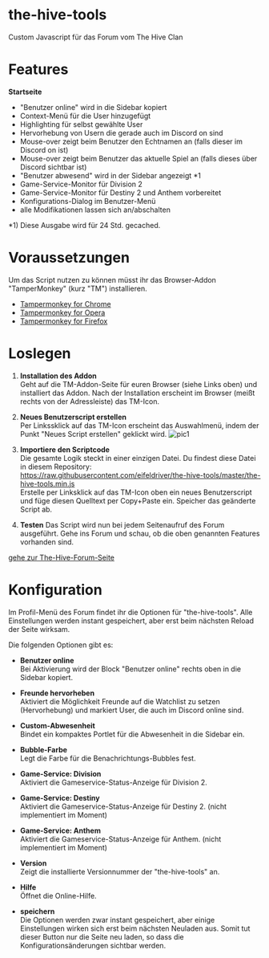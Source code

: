 # the-hive-tools
Custom Javascript für das Forum vom The Hive Clan

# Features
**Startseite**
- "Benutzer online" wird in die Sidebar kopiert 
- Context-Menü für die User hinzugefügt
- Highlighting für selbst gewählte User
- Hervorhebung von Usern die gerade auch im Discord on sind
- Mouse-over zeigt beim Benutzer den Echtnamen an (falls dieser im Discord on ist)
- Mouse-over zeigt beim Benutzer das aktuelle Spiel an (falls dieses über Discord sichtbar ist)
- "Benutzer abwesend" wird in der Sidebar angezeigt *1
- Game-Service-Monitor für Division 2
- Game-Service-Monitor für Destiny 2 und Anthem vorbereitet
- Konfigurations-Dialog im Benutzer-Menü
- alle Modifikationen lassen sich an/abschalten

*1) Diese Ausgabe wird für 24 Std. gecached.

# Voraussetzungen
Um das Script nutzen zu können müsst ihr das Browser-Addon "TamperMonkey" (kurz "TM") installieren.

* [Tampermonkey for Chrome](https://chrome.google.com/webstore/detail/tampermonkey/dhdgffkkebhmkfjojejmpbldmpobfkfo)
* [Tampermonkey for Opera](https://addons.opera.com/de/extensions/details/tampermonkey-beta/)
* [Tampermonkey for Firefox](https://addons.mozilla.org/de/firefox/addon/tampermonkey/)

# Loslegen

1. **Installation des Addon**  
Geht auf die TM-Addon-Seite für euren Browser (siehe Links oben) und installiert das Addon. Nach der Installation erscheint im Browser (meißt rechts von der Adressleiste) das TM-Icon.

2. **Neues Benutzerscript erstellen**   
Per Linkssklick auf das TM-Icon erscheint das Auswahlmenü, indem der Punkt "Neues Script erstellen" geklickt wird.
![pic1](https://c1.staticflickr.com/8/7844/46390822204_603ee56e06.jpg)

3. **Importiere den Scriptcode**  
Die gesamte Logik steckt in einer einzigen Datei. Du findest diese Datei in diesem Repository:  
https://raw.githubusercontent.com/eifeldriver/the-hive-tools/master/the-hive-tools.min.js  
Erstelle per Linksklick auf das TM-Icon oben ein neues Benutzerscript und füge diesen Quelltext per Copy+Paste ein.
Speicher das geänderte Script ab.


4. **Testen**
Das Script wird nun bei jedem Seitenaufruf des Forum ausgeführt. Gehe ins Forum und schau, ob die oben genannten Features vorhanden sind.

[gehe zur The-Hive-Forum-Seite](https://www.enter-the-hive.de/forum/forum/)

# Konfiguration
Im Profil-Menü des Forum findet ihr die Optionen für "the-hive-tools". 
Alle Einstellungen werden instant gespeichert, aber erst beim nächsten Reload der Seite wirksam. 
 
Die folgenden Optionen gibt es:
* **Benutzer online**  
Bei Aktivierung wird der Block "Benutzer online" rechts oben in die Sidebar kopiert.

* **Freunde hervorheben**  
Aktiviert die Möglichkeit Freunde auf die Watchlist zu setzen (Hervorhebung) und markiert User, die auch im Discord online sind.

* **Custom-Abwesenheit**  
Bindet ein kompaktes Portlet für die Abwesenheit in die Sidebar ein.

* **Bubble-Farbe**  
Legt die Farbe für die Benachrichtungs-Bubbles fest.

* **Game-Service: Division**  
Aktiviert die Gameservice-Status-Anzeige für Division 2.

* **Game-Service: Destiny**  
Aktiviert die Gameservice-Status-Anzeige für Destiny 2. (nicht implementiert im Moment)

* **Game-Service: Anthem**  
Aktiviert die Gameservice-Status-Anzeige für Anthem. (nicht implementiert im Moment)

* **Version**  
Zeigt die installierte Versionnummer der "the-hive-tools" an.

* **Hilfe**  
Öffnet die Online-Hilfe.

* **speichern**  
Die Optionen werden zwar instant gespeichert, aber einige Einstellungen wirken sich erst beim nächsten Neuladen aus. Somit tut dieser Button nur die Seite neu laden, so dass die Konfigurationsänderungen sichtbar werden.

